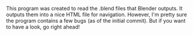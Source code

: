 This program was created to read the .blend files that Blender outputs. It outputs them into a nice
HTML file for navigation. However, I'm pretty sure the program contains a few bugs (as of the initial
commit). But if you want to have a look, go right ahead!
